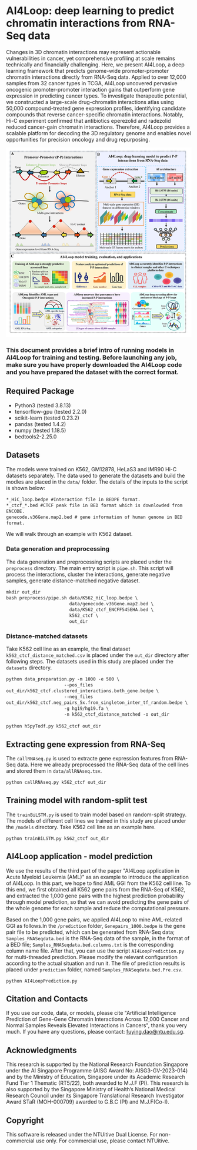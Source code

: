 # AI4Loop: deep learning to predict chromatin interactions from RNA-Seq data

Changes in 3D chromatin interactions may represent actionable vulnerabilities in cancer, yet comprehensive profiling at scale remains technically and financially challenging. Here, we present AI4Loop, a deep learning framework that predicts genome-wide promoter-promoter chromatin interactions directly from RNA-Seq data. Applied to over 12,000 samples from 32 cancer types in TCGA, AI4Loop uncovered pervasive oncogenic promoter-promoter interaction gains that outperform gene expression in predicting cancer types. To investigate therapeutic potential, we constructed a large-scale drug-chromatin interactions atlas using 50,000 compound-treated gene expression profiles, identifying candidate compounds that reverse cancer-specific chromatin interactions. Notably, Hi-C experiment confirmed that antibiotics eperezolid and radezolid reduced cancer-gain chromatin interactions. Therefore, AI4Loop provides a scalable platform for decoding the 3D regulatory genome and enables novel opportunities for precision oncology and drug repurposing.

![image](workflow3.png)

### This document provides a brief intro of running models in AI4Loop for training and testing. Before launching any job, make sure you have properly downloaded the AI4Loop code and you have prepared the dataset with the correct format.

## Required Package
* Python3 (tested 3.8.13)
* tensorflow-gpu (tested 2.2.0)
* scikit-learn (tested 0.23.2) 
* pandas (tested 1.4.2) 
* numpy (tested 1.18.5) 
* bedtools2-2.25.0 
## Datasets
The models were trained on K562, GM12878, HeLaS3 and IMR90 Hi-C datasets separately. The data used to generate the datasets and build the modles are placed in the `data/` folder. The details of the inputs to the script is shown below:
```shell
*_HiC_loop.bedpe #Interaction file in BEDPE format.
*_ctcf_*.bed #CTCF peak file in BED format which is downlowded from ENCODE.
genecode.v36Gene.map2.bed # gene information of human genome in BED format.
```
We will walk through an example with K562 dataset.

### Data generation and preprocessing
The data generation and preprocessing scripts are placed under the `preprocess` directory.
The main entry script is `pipe.sh`. This script will process the interactions, cluster the interactions,
generate negative samples, generate distance-matched negative dataset.
```shell
mkdir out_dir
bash preprocess/pipe.sh data/K562_HiC_loop.bedpe \
                        data/genecode.v36Gene.map2.bed \
                        data/K562_ctcf_ENCFF545EHA.bed \
                        k562_ctcf \
                        out_dir

```
### Distance-matched datasets
Take K562 cell line as an example, the final dataset `k562_ctcf_distance_matched.csv` is placed under the `out_dir` directory after following steps. The datasets used in this study are placed under the `datasets` directory.

```shell
python data_preparation.py -m 1000 -e 500 \
                      --pos_files out_dir/k562_ctcf.clustered_interactions.both_gene.bedpe \
                      --neg_files out_dir/k562_ctcf.neg_pairs_5x.from_singleton_inter_tf_random.bedpe \
                      -g hg19/hg19.fa \
                      -n k562_ctcf_distance_matched -o out_dir

python h5pyTodf.py k562_ctcf out_dir

```
## Extracting gene expression from RNA-Seq
The `callRNAseq.py` is used to extracte gene expression features from RNA-Seq data. Here we already preprocessed the RNA-Seq data of the cell lines and stored them in `data/allRNAseq.tsv`.
```shell
python callRNAseq.py k562_ctcf out_dir

```
## Training model with random-split test
The `trainBiLSTM.py` is used to train model based on random-split strategy. The models of different cell lines we trained in this study are placed under the `/models` directory. Take K562 cell line as an example here.

```shell
python trainBiLSTM.py k562_ctcf out_dir
```
## AI4Loop application - model prediction
We use the results of the third part of the paper "AI4Loop application in Acute Myeloid Leukemia (AML)" as an example to introduce the application of AI4Loop. In this part, we hope to find AML GGI from the K562 cell line. To this end, we first obtained all K562 gene pairs from the RNA-Seq of K562, and extracted the 1,000 gene pairs with the highest prediction probability through model prediction, so that we can avoid predicting the gene pairs of the whole genome for each sample and reduce the computational pressure.

Based on the 1,000 gene pairs, we applied AI4Loop to mine AML-related GGI as follows.In the `/prediction` folder, `Genepairs_1000.bedpe` is the gene pair file to be predicted, which can be generated from RNA-Seq data; `Samples_RNASeqdata.bed` is the RNA-Seq data of the sample, in the format of a BED file; `Samples_RNASeqdata.bed.columns.txt` is the corresponding column name file. After that, you can use the script `AI4LoopPrediction.py` for multi-threaded prediction. Please modify the relevant configuration according to the actual situation and run it. The file of prediction results is placed under `prediction` folder, named `Samples_RNASeqdata.bed.Pre.csv`.

```shell
python AI4LoopPrediction.py
```
## Citation and Contacts
If you use our code, data, or models, please cite "Artificial Intelligence Prediction of Gene-Gene Chromatin Interactions Across 12,000 Cancer and Normal Samples Reveals Elevated Interactions in Cancers", thank you very much. If you have any questions, please contact: fuying.dao@ntu.edu.sg.

## Acknowledgments
This research is supported by the National Research Foundation Singapore under the AI Singapore Programme (AISG Award No: AISG3-GV-2023-014) and by the Ministry of Education, Singapore under its Academic Research Fund Tier 1 Thematic (RT5/22), both awarded to M.J.F (PI). This research is also supported by the Singapore Ministry of Health’s National Medical Research Council under its Singapore Translational Research Investigator Award STaR (MOH-000709) awarded to G.B.C (PI) and M.J.F(Co-I).

## Copyright
This software is released under the NTUitive Dual License. 
For non-commercial use only. For commercial use, please contact NTUitive.

